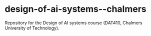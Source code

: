 # design-of-ai-systems--chalmers
Repository for the Design of AI systems course (DAT410, Chalmers University of Technology).
